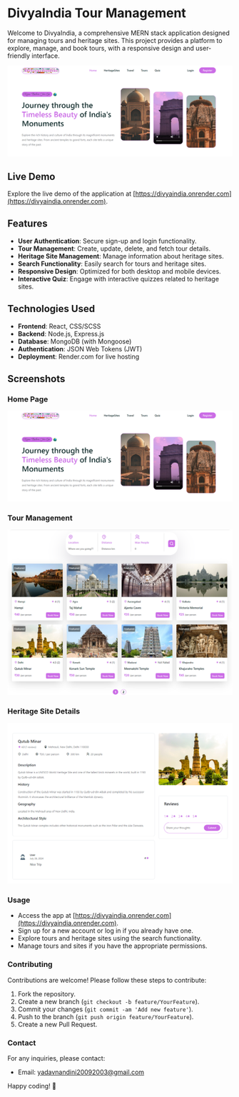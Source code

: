# DivyaIndia Tour Management

Welcome to DivyaIndia, a comprehensive MERN stack application designed for managing tours and heritage sites. This project provides a platform to explore, manage, and book tours, with a responsive design and user-friendly interface.

![DivyaIndia](frontend/src/assets/images/homepage-screenshot.png)

## Live Demo

Explore the live demo of the application at [https://divyaindia.onrender.com](https://divyaindia.onrender.com).

## Features

- **User Authentication**: Secure sign-up and login functionality.
- **Tour Management**: Create, update, delete, and fetch tour details.
- **Heritage Site Management**: Manage information about heritage sites.
- **Search Functionality**: Easily search for tours and heritage sites.
- **Responsive Design**: Optimized for both desktop and mobile devices.
- **Interactive Quiz**: Engage with interactive quizzes related to heritage sites.

## Technologies Used

- **Frontend**: React, CSS/SCSS
- **Backend**: Node.js, Express.js
- **Database**: MongoDB (with Mongoose)
- **Authentication**: JSON Web Tokens (JWT)
- **Deployment**: Render.com for live hosting

## Screenshots

### Home Page
![Home Page](frontend/src/assets/images/homepage-screenshot.png)

### Tour Management
![Tour Management](frontend/src/assets/images/tour-management-screenshot.png)

### Heritage Site Details
![Heritage Site Details](frontend/src/assets/images/heritage-site-details-screenshot.png)

### Usage

- Access the app at [https://divyaindia.onrender.com](https://divyaindia.onrender.com).
- Sign up for a new account or log in if you already have one.
- Explore tours and heritage sites using the search functionality.
- Manage tours and sites if you have the appropriate permissions.

### Contributing

Contributions are welcome! Please follow these steps to contribute:

1. Fork the repository.
2. Create a new branch (`git checkout -b feature/YourFeature`).
3. Commit your changes (`git commit -am 'Add new feature'`).
4. Push to the branch (`git push origin feature/YourFeature`).
5. Create a new Pull Request.

### Contact

For any inquiries, please contact:
- Email: [yadavnandini20092003@gmail.com](mailto:yadavnandini20092003@gmail.com)

Happy coding! 🚀
